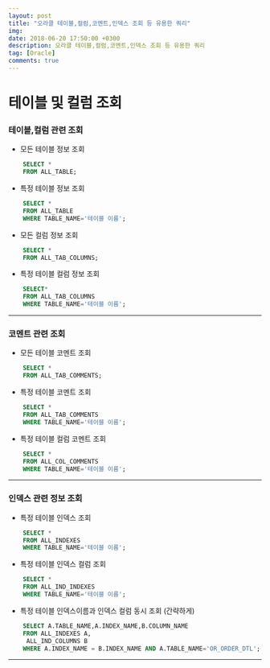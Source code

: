 ```yaml
---
layout: post
title: "오라클 테이블,컬럼,코멘트,인덱스 조회 등 유용한 쿼리"
img: 
date: 2018-06-20 17:50:00 +0300
description: 오라클 테이블,컬럼,코멘트,인덱스 조회 등 유용한 쿼리
tag: [Oracle]
comments: true
---
```


# 테이블 및 컬럼 조회

### 테이블,컬럼 관련 조회

* 모든 테이블 정보 조회


```sql
	SELECT *
    FROM ALL_TABLE;
```

* 특정 테이블 정보 조회

```sql
	SELECT *
    FROM ALL_TABLE
    WHERE TABLE_NAME='테이블 이름';
```

* 모든 컬럼 정보 조회

```sql
	SELECT *
    FROM ALL_TAB_COLUMNS;
```

* 특정 테이블 컬럼 정보 조회

```sql
	SELECT*
    FROM ALL_TAB_COLUMNS
    WHERE TABLE_NAME='테이블 이름';
```

- - -


### 코멘트 관련 조회

* 모든 테이블 코멘트 조회

```sql
	SELECT *
	FROM ALL_TAB_COMMENTS;
```

* 특정 테이블 코멘트 조회

```sql
	SELECT *
    FROM ALL_TAB_COMMENTS
    WHERE TABLE_NAME='테이블 이름';
```

* 특정 테이블 컬럼 코멘트 조회

```sql
	SELECT *
    FROM ALL_COL_COMMENTS
    WHERE TABLE_NAME='테이블 이름';
```

- - -


### 인덱스 관련 정보 조회

* 특정 테이블 인덱스 조회

```sql
	SELECT *
    FROM ALL_INDEXES
    WHERE TABLE_NAME='테이블 이름';
```

* 특정 테이블 인덱스 컬럼 조회

```sql
	SELECT *
    FROM ALL_IND_INDEXES
    WHERE TABLE_NAME='테이블 이름';
```


* 특정 테이블 인덱스이름과 인덱스 컬럼 동시 조회 (간략하게)

```sql
	SELECT A.TABLE_NAME,A.INDEX_NAME,B.COLUMN_NAME
    FROM ALL_INDEXES A,
     ALL_IND_COLUMNS B
    WHERE A.INDEX_NAME = B.INDEX_NAME AND A.TABLE_NAME='OR_ORDER_DTL';
```

- - -
